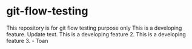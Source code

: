# git-flow-testing
This repository is for git flow testing purpose only
This is a developing feature.
Update text.
This is a developing feature 2.
This is a developing feature 3. - Toan
